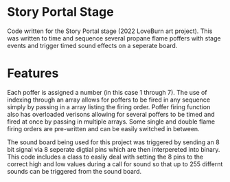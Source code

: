 # Story Portal Stage

Code written for the Story Portal stage (2022 LoveBurn art project).
This was written to time and sequence several propane flame poffers with stage events 
and trigger timed sound effects on a seperate board.

# Features

Each poffer is assigned a number (in this case 1 through 7). The use of indexing through an array
allows for poffers to be fired in any sequence simply by passing in a array listing the firing order.
Poffer firing function also has overloaded verisons allowing for several poffers to be timed and fired at once
by passing in multiple arrays. Some single and double flame firing orders are pre-written and can be easily switched 
in between.

The sound board being used for this project was triggered by sending an 8 bit signal via 8 seperate digtial
pins which are then interpereted into binary. This code includes a class to easliy deal with setting the 8 pins to the correct
high and low values during a call for sound so that up to 255 differnt sounds can be triggered from the sound board.
